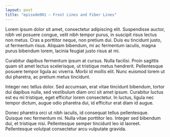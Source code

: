 ```yaml
---
layout: post
title: "episode001 – Frost Lines and Fiber Lines"
---
```

Lorem ipsum dolor sit amet, consectetur adipiscing elit. Suspendisse auctor, nibh vel posuere congue, velit nibh tempor purus, in suscipit risus lectus non metus. Cras a porttitor neque, non pretium dui. Duis eu tincidunt justo, ut fermentum risus. Aliquam bibendum, mi ac fermentum iaculis, magna purus bibendum lorem, lacinia feugiat justo risus at mi.

Curabitur dapibus fermentum ipsum at cursus. Nulla facilisi. Proin sagittis quam sit amet lectus scelerisque, ut tristique metus hendrerit. Pellentesque posuere tempor ligula ac viverra. Morbi id mollis elit. Nunc euismod lorem ut dui pharetra, ac pretium metus tincidunt.

Integer nec tellus dolor. Sed accumsan, erat vitae tincidunt bibendum, tortor dui dapibus nulla, sed vestibulum diam orci sit amet ipsum. Curabitur luctus est eu mi tristique, eget efficitur lorem consectetur. In luctus, ligula nec tempor dictum, augue odio pharetra dui, id efficitur erat diam id augue.

Donec pharetra orci ut nibh iaculis, id consequat tellus pellentesque. Quisque nec fermentum mi. Nulla vitae porttitor leo. Integer sed bibendum dui, et tristique nisi. Pellentesque semper tincidunt leo id laoreet. Pellentesque volutpat consectetur arcu vulputate gravida.
